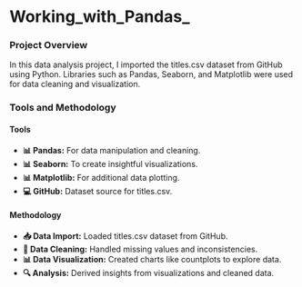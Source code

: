 # Working_with_Pandas_

### Project Overview 
In this data analysis project, I imported the titles.csv dataset from GitHub using Python. Libraries such as Pandas, Seaborn, and Matplotlib were used for data cleaning and visualization.

### Tools and Methodology

#### Tools
- **📊 Pandas:** For data manipulation and cleaning.
- **📊 Seaborn:** To create insightful visualizations.
- **📊 Matplotlib:** For additional data plotting.
- **💻 GitHub:** Dataset source for titles.csv.

#### Methodology
- **📥 Data Import:** Loaded titles.csv dataset from GitHub.
- **🧹 Data Cleaning:** Handled missing values and inconsistencies.
- **📊 Data Visualization:** Created charts like countplots to explore data.
- **🔍 Analysis:** Derived insights from visualizations and cleaned data.
